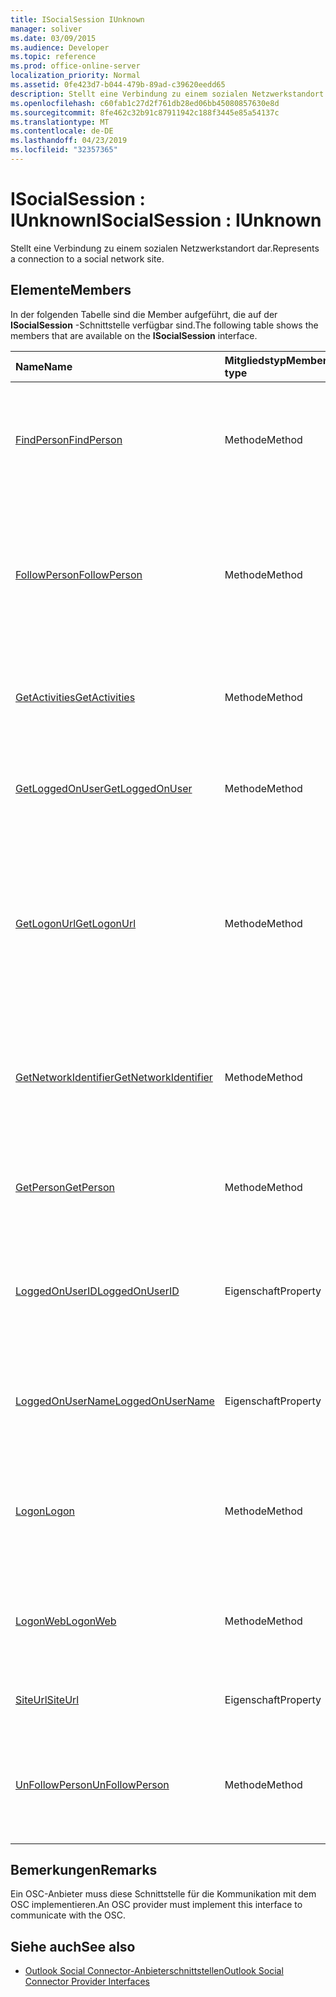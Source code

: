 ```yaml
---
title: ISocialSession IUnknown
manager: soliver
ms.date: 03/09/2015
ms.audience: Developer
ms.topic: reference
ms.prod: office-online-server
localization_priority: Normal
ms.assetid: 0fe423d7-b044-479b-89ad-c39620eedd65
description: Stellt eine Verbindung zu einem sozialen Netzwerkstandort dar.
ms.openlocfilehash: c60fab1c27d2f761db28ed06bb45080857630e8d
ms.sourcegitcommit: 8fe462c32b91c87911942c188f3445e85a54137c
ms.translationtype: MT
ms.contentlocale: de-DE
ms.lasthandoff: 04/23/2019
ms.locfileid: "32357365"
---
```

# <a name="isocialsession--iunknown"></a><span data-ttu-id="bbdcb-103">ISocialSession : IUnknown</span><span class="sxs-lookup"><span data-stu-id="bbdcb-103">ISocialSession : IUnknown</span></span>

<span data-ttu-id="bbdcb-104">Stellt eine Verbindung zu einem sozialen Netzwerkstandort dar.</span><span class="sxs-lookup"><span data-stu-id="bbdcb-104">Represents a connection to a social network site.</span></span>
  
## <a name="members"></a><span data-ttu-id="bbdcb-105">Elemente</span><span class="sxs-lookup"><span data-stu-id="bbdcb-105">Members</span></span>

<span data-ttu-id="bbdcb-106">In der folgenden Tabelle sind die Member aufgeführt, die auf der **ISocialSession** -Schnittstelle verfügbar sind.</span><span class="sxs-lookup"><span data-stu-id="bbdcb-106">The following table shows the members that are available on the **ISocialSession** interface.</span></span> 
  
|<span data-ttu-id="bbdcb-107">**Name**</span><span class="sxs-lookup"><span data-stu-id="bbdcb-107">**Name**</span></span>|<span data-ttu-id="bbdcb-108">**Mitgliedstyp**</span><span class="sxs-lookup"><span data-stu-id="bbdcb-108">**Member type**</span></span>|<span data-ttu-id="bbdcb-109">**Beschreibung**</span><span class="sxs-lookup"><span data-stu-id="bbdcb-109">**Description**</span></span>|
|:-----|:-----|:-----|
|[<span data-ttu-id="bbdcb-110">FindPerson</span><span class="sxs-lookup"><span data-stu-id="bbdcb-110">FindPerson</span></span>](isocialsession-findperson.md) <br/> |<span data-ttu-id="bbdcb-111">Methode</span><span class="sxs-lookup"><span data-stu-id="bbdcb-111">Method</span></span>  <br/> |<span data-ttu-id="bbdcb-112">Ruft eine Zeichenfolge ab, die eine oder mehrere Personen darstellt, die mit dem Parameter _UserID_ übereinstimmen.</span><span class="sxs-lookup"><span data-stu-id="bbdcb-112">Gets a string that represents one or more persons who match the  _userID_ parameter.</span></span>  <br/> |
|[<span data-ttu-id="bbdcb-113">FollowPerson</span><span class="sxs-lookup"><span data-stu-id="bbdcb-113">FollowPerson</span></span>](isocialsession-followperson.md) <br/> |<span data-ttu-id="bbdcb-114">Methode</span><span class="sxs-lookup"><span data-stu-id="bbdcb-114">Method</span></span>  <br/> |<span data-ttu-id="bbdcb-115">Fügt die Person, die vom Parameter " _Email_ " als Freund für den angemeldeten Benutzer im sozialen Netzwerk identifiziert wird, hinzu.</span><span class="sxs-lookup"><span data-stu-id="bbdcb-115">Adds the person identified by the  _emailAddress_ parameter as a friend for the logged-on user on the social network.</span></span>  <br/> |
|[<span data-ttu-id="bbdcb-116">GetActivities</span><span class="sxs-lookup"><span data-stu-id="bbdcb-116">GetActivities</span></span>](isocialsession-getactivities.md) <br/> |<span data-ttu-id="bbdcb-117">Methode</span><span class="sxs-lookup"><span data-stu-id="bbdcb-117">Method</span></span>  <br/> |<span data-ttu-id="bbdcb-118">Diese Methode ist in Outlook Social Connector (OSC) 1,1 veraltet.</span><span class="sxs-lookup"><span data-stu-id="bbdcb-118">This method has been deprecated in Outlook Social Connector (OSC) 1.1.</span></span>  <br/> |
|[<span data-ttu-id="bbdcb-119">GetLoggedOnUser</span><span class="sxs-lookup"><span data-stu-id="bbdcb-119">GetLoggedOnUser</span></span>](isocialsession-getloggedonuser.md) <br/> |<span data-ttu-id="bbdcb-120">Methode</span><span class="sxs-lookup"><span data-stu-id="bbdcb-120">Method</span></span>  <br/> |<span data-ttu-id="bbdcb-121">Ruft eine [ISocialProfile](isocialprofileisocialperson.md) -Schnittstelle ab, die den angemeldeten Benutzer darstellt.</span><span class="sxs-lookup"><span data-stu-id="bbdcb-121">Gets an [ISocialProfile](isocialprofileisocialperson.md) interface that represents the logged-on user.</span></span>  <br/> |
|[<span data-ttu-id="bbdcb-122">GetLogonUrl</span><span class="sxs-lookup"><span data-stu-id="bbdcb-122">GetLogonUrl</span></span>](isocialsession-getlogonurl.md) <br/> |<span data-ttu-id="bbdcb-123">Methode</span><span class="sxs-lookup"><span data-stu-id="bbdcb-123">Method</span></span>  <br/> |<span data-ttu-id="bbdcb-124">Ruft eine Zeichenfolge ab, die eine URL darstellt, die zum Anzeigen eines browserbasierten Formulars für den Benutzer während der Webauthentifizierung verwendet wird.</span><span class="sxs-lookup"><span data-stu-id="bbdcb-124">Gets a string that represents a URL that is used for presenting a browser-based form to the user during web authentication.</span></span>  <br/> |
|[<span data-ttu-id="bbdcb-125">GetNetworkIdentifier</span><span class="sxs-lookup"><span data-stu-id="bbdcb-125">GetNetworkIdentifier</span></span>](isocialsession-getnetworkidentifier.md) <br/> |<span data-ttu-id="bbdcb-126">Methode</span><span class="sxs-lookup"><span data-stu-id="bbdcb-126">Method</span></span>  <br/> |<span data-ttu-id="bbdcb-127">Ruft eine Zeichenfolge, die eine eindeutige soziale Netzwerk-ID für eine bestimmte soziale Netzwerkverbindung darstellt.</span><span class="sxs-lookup"><span data-stu-id="bbdcb-127">Gets a string that represents a unique social network identifier for a given social network connection.</span></span>  <br/> |
|[<span data-ttu-id="bbdcb-128">GetPerson</span><span class="sxs-lookup"><span data-stu-id="bbdcb-128">GetPerson</span></span>](isocialsession-getperson.md) <br/> |<span data-ttu-id="bbdcb-129">Methode</span><span class="sxs-lookup"><span data-stu-id="bbdcb-129">Method</span></span>  <br/> |<span data-ttu-id="bbdcb-130">Ruft eine [ISocialPerson](isocialpersoniunknown.md) -Schnittstelle basierend auf dem Parameter _UserID_ ab.</span><span class="sxs-lookup"><span data-stu-id="bbdcb-130">Gets an [ISocialPerson](isocialpersoniunknown.md) interface based on the  _userID_ parameter.</span></span>  <br/> |
|[<span data-ttu-id="bbdcb-131">LoggedOnUserID</span><span class="sxs-lookup"><span data-stu-id="bbdcb-131">LoggedOnUserID</span></span>](isocialsession-loggedonuserid.md) <br/> |<span data-ttu-id="bbdcb-132">Eigenschaft</span><span class="sxs-lookup"><span data-stu-id="bbdcb-132">Property</span></span>  <br/> |<span data-ttu-id="bbdcb-133">Gibt eine Zeichenfolge, die die soziale Netzwerk-Benutzer-ID des derzeit angemeldeten Benutzers darstellt.</span><span class="sxs-lookup"><span data-stu-id="bbdcb-133">Returns a string that represents the social network user ID of the user who is currently logged on.</span></span>  <br/> |
|[<span data-ttu-id="bbdcb-134">LoggedOnUserName</span><span class="sxs-lookup"><span data-stu-id="bbdcb-134">LoggedOnUserName</span></span>](isocialsession-loggedonusername.md) <br/> |<span data-ttu-id="bbdcb-135">Eigenschaft</span><span class="sxs-lookup"><span data-stu-id="bbdcb-135">Property</span></span>  <br/> |<span data-ttu-id="bbdcb-136">Gibt eine Zeichenfolge, die den Benutzernamen darstellt, der bei der Anmeldung verwendet wird.</span><span class="sxs-lookup"><span data-stu-id="bbdcb-136">Returns a string that represents the user name that is used when logging on.</span></span>  <br/> |
|[<span data-ttu-id="bbdcb-137">Logon</span><span class="sxs-lookup"><span data-stu-id="bbdcb-137">Logon</span></span>](isocialsession-logon.md) <br/> |<span data-ttu-id="bbdcb-138">Methode</span><span class="sxs-lookup"><span data-stu-id="bbdcb-138">Method</span></span>  <br/> |<span data-ttu-id="bbdcb-139">Meldet sich mit dem angegebenen Benutzernamen und Kennwort bei der Website für soziale Netzwerke an.</span><span class="sxs-lookup"><span data-stu-id="bbdcb-139">Logs on to the social network site by using the specified user name and password.</span></span>  <br/> |
|[<span data-ttu-id="bbdcb-140">LogonWeb</span><span class="sxs-lookup"><span data-stu-id="bbdcb-140">LogonWeb</span></span>](isocialsession-logonweb.md) <br/> |<span data-ttu-id="bbdcb-141">Methode</span><span class="sxs-lookup"><span data-stu-id="bbdcb-141">Method</span></span>  <br/> |<span data-ttu-id="bbdcb-142">Meldet sich mithilfe der formularbasierten Authentifizierung an der Website für soziale Netzwerke an.</span><span class="sxs-lookup"><span data-stu-id="bbdcb-142">Logs on to the social network site by using forms-based authentication.</span></span>  <br/> |
|[<span data-ttu-id="bbdcb-143">SiteUrl</span><span class="sxs-lookup"><span data-stu-id="bbdcb-143">SiteUrl</span></span>](isocialsession-siteurl.md) <br/> |<span data-ttu-id="bbdcb-144">Eigenschaft</span><span class="sxs-lookup"><span data-stu-id="bbdcb-144">Property</span></span>  <br/> |<span data-ttu-id="bbdcb-145">Legt die URL für die Website für soziale Netzwerke fest.</span><span class="sxs-lookup"><span data-stu-id="bbdcb-145">Sets the social network site URL.</span></span>  <br/> |
|[<span data-ttu-id="bbdcb-146">UnFollowPerson</span><span class="sxs-lookup"><span data-stu-id="bbdcb-146">UnFollowPerson</span></span>](isocialsession-unfollowperson.md) <br/> |<span data-ttu-id="bbdcb-147">Methode</span><span class="sxs-lookup"><span data-stu-id="bbdcb-147">Method</span></span>  <br/> |<span data-ttu-id="bbdcb-148">Entfernt die Person, die durch den Parameter _UserID_ als Freund im sozialen Netzwerk identifiziert wird.</span><span class="sxs-lookup"><span data-stu-id="bbdcb-148">Removes the person identified by the  _userID_ parameter as a friend on the social network.</span></span>  <br/> |
   
## <a name="remarks"></a><span data-ttu-id="bbdcb-149">Bemerkungen</span><span class="sxs-lookup"><span data-stu-id="bbdcb-149">Remarks</span></span>

<span data-ttu-id="bbdcb-150">Ein OSC-Anbieter muss diese Schnittstelle für die Kommunikation mit dem OSC implementieren.</span><span class="sxs-lookup"><span data-stu-id="bbdcb-150">An OSC provider must implement this interface to communicate with the OSC.</span></span>
  
## <a name="see-also"></a><span data-ttu-id="bbdcb-151">Siehe auch</span><span class="sxs-lookup"><span data-stu-id="bbdcb-151">See also</span></span>

- [<span data-ttu-id="bbdcb-152">Outlook Social Connector-Anbieterschnittstellen</span><span class="sxs-lookup"><span data-stu-id="bbdcb-152">Outlook Social Connector Provider Interfaces</span></span>](outlook-social-connector-provider-interfaces.md)

